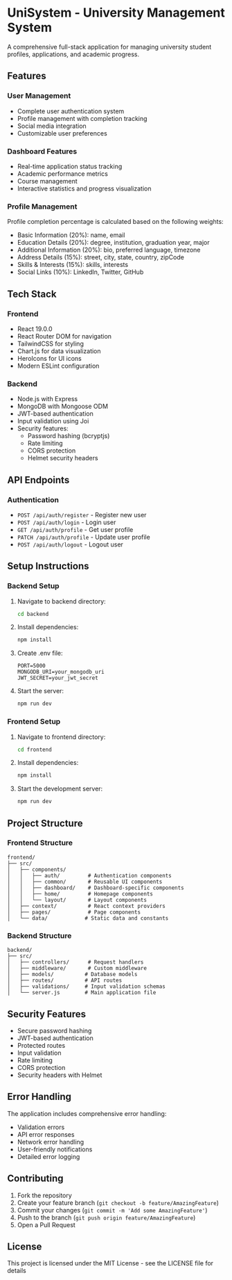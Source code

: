 # UniSystem - University Management System

A comprehensive full-stack application for managing university student profiles, applications, and academic progress.

## Features

### User Management
- Complete user authentication system
- Profile management with completion tracking
- Social media integration
- Customizable user preferences

### Dashboard Features
- Real-time application status tracking
- Academic performance metrics
- Course management
- Interactive statistics and progress visualization

### Profile Management
Profile completion percentage is calculated based on the following weights:
- Basic Information (20%): name, email
- Education Details (20%): degree, institution, graduation year, major
- Additional Information (20%): bio, preferred language, timezone
- Address Details (15%): street, city, state, country, zipCode
- Skills & Interests (15%): skills, interests
- Social Links (10%): LinkedIn, Twitter, GitHub

## Tech Stack

### Frontend
- React 19.0.0
- React Router DOM for navigation
- TailwindCSS for styling
- Chart.js for data visualization
- HeroIcons for UI icons
- Modern ESLint configuration

### Backend
- Node.js with Express
- MongoDB with Mongoose ODM
- JWT-based authentication
- Input validation using Joi
- Security features:
  - Password hashing (bcryptjs)
  - Rate limiting
  - CORS protection
  - Helmet security headers

## API Endpoints

### Authentication
- `POST /api/auth/register` - Register new user
- `POST /api/auth/login` - Login user
- `GET /api/auth/profile` - Get user profile
- `PATCH /api/auth/profile` - Update user profile
- `POST /api/auth/logout` - Logout user

## Setup Instructions

### Backend Setup
1. Navigate to backend directory:
   ```bash
   cd backend
   ```

2. Install dependencies:
   ```bash
   npm install
   ```

3. Create .env file:
   ```env
   PORT=5000
   MONGODB_URI=your_mongodb_uri
   JWT_SECRET=your_jwt_secret
   ```

4. Start the server:
   ```bash
   npm run dev
   ```

### Frontend Setup
1. Navigate to frontend directory:
   ```bash
   cd frontend
   ```

2. Install dependencies:
   ```bash
   npm install
   ```

3. Start the development server:
   ```bash
   npm run dev
   ```

## Project Structure

### Frontend Structure
```
frontend/
├── src/
│   ├── components/
│   │   ├── auth/         # Authentication components
│   │   ├── common/       # Reusable UI components
│   │   ├── dashboard/    # Dashboard-specific components
│   │   ├── home/         # Homepage components
│   │   └── layout/       # Layout components
│   ├── context/          # React context providers
│   ├── pages/            # Page components
│   └── data/            # Static data and constants
```

### Backend Structure
```
backend/
├── src/
│   ├── controllers/      # Request handlers
│   ├── middleware/       # Custom middleware
│   ├── models/          # Database models
│   ├── routes/          # API routes
│   ├── validations/     # Input validation schemas
│   └── server.js        # Main application file
```

## Security Features

- Secure password hashing
- JWT-based authentication
- Protected routes
- Input validation
- Rate limiting
- CORS protection
- Security headers with Helmet

## Error Handling

The application includes comprehensive error handling:
- Validation errors
- API error responses
- Network error handling
- User-friendly notifications
- Detailed error logging

## Contributing

1. Fork the repository
2. Create your feature branch (`git checkout -b feature/AmazingFeature`)
3. Commit your changes (`git commit -m 'Add some AmazingFeature'`)
4. Push to the branch (`git push origin feature/AmazingFeature`)
5. Open a Pull Request

## License

This project is licensed under the MIT License - see the LICENSE file for details